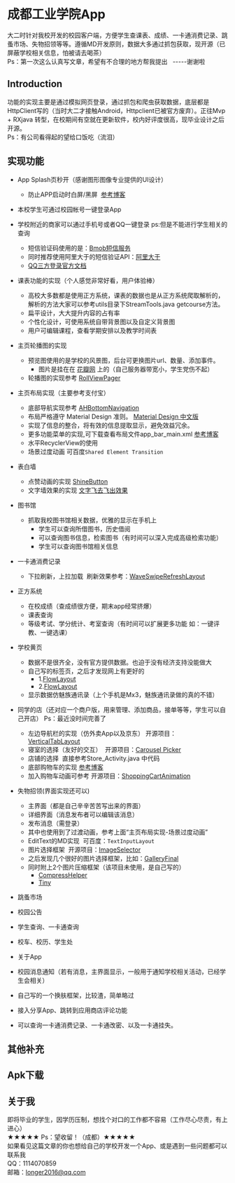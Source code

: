 成都工业学院App
====
大二时针对我校开发的校园客户端，方便学生查课表、成绩、一卡通消费记录、跳蚤市场、失物招领等等。遵循MD开发原则，数据大多通过抓包获取，现开源（已屏蔽学校相关信息，怕被请去喝茶）
<br>Ps：第一次这么认真写文章，希望有不合理的地方帮我提出   -----谢谢啦

Introduction
----
功能的实现主要是通过模拟网页登录，通过抓包和爬虫获取数据，底层都是HttpClient写的（当时大二才接触Android，Httpclient已被官方废弃）。正往Mvp + RXjava 转型，在校期间有空就在更新软件，校内好评度很高，现毕业设计之后开源。
<br>Ps：有公司看得起的望给口饭吃（流泪）

实现功能
----
* App Splash页秒开（感谢图形图像专业提供的UI设计）
  * 防止APP启动时白屏/黑屏  [参考博客](http://blog.csdn.net/yanzhenjie1003/article/details/52201896)  
  
* 本校学生可通过校园帐号一键登录App

* 学校附近的商家可以通过手机号或者QQ一键登录 ps:但是不能进行学生相关的查询
  * 短信验证码使用的是：[Bmob短信服务](http://docs.bmob.cn/sms/Android/b_developdoc/doc/index.html) 
  * 同时推荐使用阿里大于的短信验证API：[阿里大于](http://www.alidayu.com/) 
  * [QQ三方登录官方文档](http://wiki.open.qq.com/wiki/QQ%E7%99%BB%E5%BD%95%E5%92%8C%E6%B3%A8%E9%94%80) 
  
  
* 课表功能的实现（个人感觉非常好看，用户体验棒）
  * 高校大多数都是使用正方系统，课表的数据也是从正方系统爬取解析的，解析的方法大家可以参考utils目录下StreamTools.java getcourse方法。
  * 扁平设计，大大提升内容的占有率  
  * 个性化设计，可使用系统自带背景图以及自定义背景图
  * 用户可编辑课程，查看学期安排以及教学时间表

* 主页轮播图的实现
  * 预览图使用的是学校的风景图，后台可更换图片url、数量、添加事件。
    * 图片是挂在在  [花瓣网](http://huaban.com/)   上的（自己服务器带宽小，学生党伤不起）
  * 轮播图的实现参考 [RollViewPager](https://github.com/Jude95/RollViewPager)


* 主页布局实现（主要参考支付宝）
  * 底部导航实现参考  [AHBottomNavigation](https://github.com/aurelhubert/ahbottomnavigation)
  * 布局严格遵守 Material Design 准则。 [Material Design 中文版](http://wiki.jikexueyuan.com/project/material-design/)
  * 实现了信息的整合，将有效的信息提取显示，避免效益冗余。
  * 更多功能菜单的实现,可下载查看布局文件app_bar_main.xml    [参考博客](http://blog.csdn.net/yanzhenjie1003/article/details/51938425)
  * 水平RecyclerView的使用
  * 场景过度动画 可百度`Shared Element Transition`

* 表白墙
  * 点赞动画的实现 [ShineButton](https://github.com/ChadCSong/ShineButton)
  * 文字墙效果的实现 [文字飞去飞出效果](https://github.com/qiushi123/randomlayout)
  
* 图书馆
  * 抓取我校图书馆相关数据，优雅的显示在手机上
    * 学生可以查询所借图书，历史借阅
    * 可以查询图书信息，检索图书（有时间可以深入完成高级检索功能）
    * 学生可以查询图书馆相关信息
    
* 一卡通消费记录
  * 下拉刷新，上拉加载  刷新效果参考：[WaveSwipeRefreshLayout](https://github.com/recruit-lifestyle/WaveSwipeRefreshLayout)
  
* 正方系统 
  * 在校成绩（查成绩很方便，期末app经常挤爆）
  * 课表查询
  * 等级考试、学分统计、考室查询（有时间可以扩展更多功能  如：一键评教、一键选课）

* 学校黄页
  * 数据不是很齐全，没有官方提供数据。也迫于没有经济支持没能做大
  * 自己写的标签页，之后才发现网上有更好的 
    * 1.[FlowLayout](https://github.com/nex3z/FlowLayout)  
    * 2.[FlowLayout](https://github.com/hongyangAndroid/FlowLayout)
  * 显示数据仿魅族通讯录（上个手机是Mx3，魅族通讯录做的真的不错）

* 同学的店（还对应一个商户版，用来管理、添加商品，接单等等，学生可以自己开店） Ps：最近没时间完善了
  * 左边导航栏的实现（仿外卖App以及京东） 开源项目：[VerticalTabLayout](https://github.com/qstumn/VerticalTabLayout)
  * 寝室的选择（友好的交互）  开源项目：[Carousel Picker](https://github.com/GoodieBag/CarouselPicker)
  * 店铺的选择  直接参考Store_Activity.java 中代码
  * 底部购物车的实现 [参考博客](http://blog.csdn.net/qq_17766199/article/details/53726062)
  * 加入购物车动画可参考 开源项目：[ShoppingCartAnimation](https://github.com/captain-miao/ShoppingCartAnimation)
 
* 失物招领(界面实现还可以)
  * 主界面（都是自己辛辛苦苦写出来的界面）
  * 详细界面（消息发布者可以编辑该消息）
  * 发布消息（需登录）
  * 其中也使用到了过渡动画，参考上面“主页布局实现-场景过度动画”
  * EditText的MD实现  可百度：`TextInputLayout`
  * 图片选择框架  开源项目：[ImageSelector](https://github.com/YancyYe/ImageSelector) 
   * 之后发现几个很好的图片选择框架，比如：[GalleryFinal](https://github.com/pengjianbo/GalleryFinal)
   * 同时附上2个图片压缩框架（该项目未使用，是自己写的） 
     * [CompressHelper](https://github.com/nanchen2251/CompressHelper)  
     * [Tiny](https://github.com/Sunzxyong/Tiny)


* 跳蚤市场

* 校园公告

* 学生查询、一卡通查询

* 校车、校历、学生处

* 关于App

* 校园消息通知（若有消息，主界面显示，一般用于通知学校相关活动，已经学生会相关）

* 自己写的一个换肤框架，比较渣，简单略过


* 接入分享App、跳转到应用商店评论功能

* 可以查询一卡通消费记录、一卡通改密、以及一卡通挂失。





其他补充
----

Apk下载
----

关于我
----
即将毕业的学生，因学历压制，想找个对口的工作都不容易（工作尽心尽责，有上进心）   
<br>★★★★★ Ps：望收留！（成都）★★★★★
<br>如果看见这篇文章的你也想给自己的学校开发一个App、或是遇到一些问题都可以联系我
<br>QQ：1114070859
<br>邮箱：longer2016@qq.com
